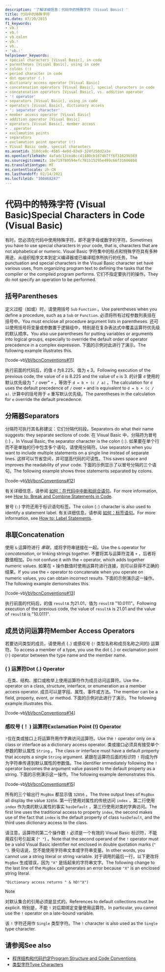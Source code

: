 ```yaml
---
description: '了解详细信息：代码中的特殊字符 (Visual Basic) '
title: 代码中的特殊字符
ms.date: 07/20/2015
f1_keywords:
- vb.)
- vb.(
- vb.colon
- vb.!
- vb..
- 'vb.:'
helpviewer_keywords:
- special characters [Visual Basic], in code
- parentheses [Visual Basic], using in code
- colons (:)
- period character in code
- dot operator (.)
- dictionary access operator [Visual Basic]
- concatenation operators [Visual Basic], special characters in code
- concatenation operators [Visual Basic], vs. addition operator
- '! operator'
- separators [Visual Basic], using in code
- operators [Visual Basic], dictionary access
- ': separator character'
- member access operator [Visual Basic]
- addition operator [Visual Basic]
- operators [Visual Basic], member access
- . operator
- exclamation points
- separators
- exclamation point operator (!)
- Visual Basic code, special characters
ms.assetid: 310dce0c-45b5-4e0d-83e9-32df258d2a3e
ms.openlocfilehash: 4afadc13cea6cc41480cb1674b7ff6f31629b569
ms.sourcegitcommit: 10e719780594efc781b15295e499c66f316068b8
ms.translationtype: MT
ms.contentlocale: zh-CN
ms.lasthandoff: 02/14/2021
ms.locfileid: "100468247"
---
```

# <a name="special-characters-in-code-visual-basic"></a><span data-ttu-id="c0c3f-103">代码中的特殊字符 (Visual Basic)</span><span class="sxs-lookup"><span data-stu-id="c0c3f-103">Special Characters in Code (Visual Basic)</span></span>

<span data-ttu-id="c0c3f-104">有时，您必须在代码中使用特殊字符，即不是字母或数字的字符。</span><span class="sxs-lookup"><span data-stu-id="c0c3f-104">Sometimes you have to use special characters in your code, that is, characters that are not alphabetical or numeric.</span></span> <span data-ttu-id="c0c3f-105">Visual Basic 字符集中的标点和特殊字符具有多种用途，从组织程序文本到定义编译器或已编译程序所执行的任务。</span><span class="sxs-lookup"><span data-stu-id="c0c3f-105">The punctuation and special characters in the Visual Basic character set have various uses, from organizing program text to defining the tasks that the compiler or the compiled program performs.</span></span> <span data-ttu-id="c0c3f-106">它们不指定要执行的操作。</span><span class="sxs-lookup"><span data-stu-id="c0c3f-106">They do not specify an operation to be performed.</span></span>  
  
## <a name="parentheses"></a><span data-ttu-id="c0c3f-107">括号</span><span class="sxs-lookup"><span data-stu-id="c0c3f-107">Parentheses</span></span>  

 <span data-ttu-id="c0c3f-108">定义过程（如或）时，请使用括号 `Sub` `Function` 。</span><span class="sxs-lookup"><span data-stu-id="c0c3f-108">Use parentheses when you define a procedure, such as a `Sub` or `Function`.</span></span> <span data-ttu-id="c0c3f-109">必须将所有过程参数列表括在括号中。</span><span class="sxs-lookup"><span data-stu-id="c0c3f-109">You must enclose all procedure argument lists in parentheses.</span></span> <span data-ttu-id="c0c3f-110">还可以使用括号将变量或参数置于逻辑组中，特别是在复杂表达式中覆盖运算符优先级的默认顺序。</span><span class="sxs-lookup"><span data-stu-id="c0c3f-110">You also use parentheses for putting variables or arguments into logical groups, especially to override the default order of operator precedence in a complex expression.</span></span> <span data-ttu-id="c0c3f-111">下面的示例对此进行了演示。</span><span class="sxs-lookup"><span data-stu-id="c0c3f-111">The following example illustrates this.</span></span>  
  
 [!code-vb[VbVbcnConventions#11](~/samples/snippets/visualbasic/VS_Snippets_VBCSharp/VbVbcnConventions/VB/Class1.vb#11)]  
  
 <span data-ttu-id="c0c3f-112">执行前面的代码后，的值 `d` 为8.225，值为 `e` 3。</span><span class="sxs-lookup"><span data-stu-id="c0c3f-112">Following execution of the previous code, the value of `d` is 8.225 and the value of `e` is 3.</span></span> <span data-ttu-id="c0c3f-113">的计算 `d` 使用的默认优先级为 " `/` over" `+` ，等效于 `d = b + (c / a)` 。</span><span class="sxs-lookup"><span data-stu-id="c0c3f-113">The calculation for `d` uses the default precedence of `/` over `+` and is equivalent to `d = b + (c / a)`.</span></span> <span data-ttu-id="c0c3f-114">计算中的括号用于 `e` 重写默认优先级。</span><span class="sxs-lookup"><span data-stu-id="c0c3f-114">The parentheses in the calculation for `e` override the default precedence.</span></span>  
  
## <a name="separators"></a><span data-ttu-id="c0c3f-115">分隔器</span><span class="sxs-lookup"><span data-stu-id="c0c3f-115">Separators</span></span>  

 <span data-ttu-id="c0c3f-116">分隔符可执行其名称建议：它们分隔代码段。</span><span class="sxs-lookup"><span data-stu-id="c0c3f-116">Separators do what their name suggests: they separate sections of code.</span></span> <span data-ttu-id="c0c3f-117">在 Visual Basic 中，分隔符为冒号 (`:`) 。</span><span class="sxs-lookup"><span data-stu-id="c0c3f-117">In Visual Basic, the separator character is the colon (`:`).</span></span> <span data-ttu-id="c0c3f-118">如果要在单个行而不是单独的行中包含多个语句，请使用分隔符。</span><span class="sxs-lookup"><span data-stu-id="c0c3f-118">Use separators when you want to include multiple statements on a single line instead of separate lines.</span></span> <span data-ttu-id="c0c3f-119">这样可以节省空间，并可提高代码的可读性。</span><span class="sxs-lookup"><span data-stu-id="c0c3f-119">This saves space and improves the readability of your code.</span></span> <span data-ttu-id="c0c3f-120">下面的示例显示了以冒号分隔的三个语句。</span><span class="sxs-lookup"><span data-stu-id="c0c3f-120">The following example shows three statements separated by colons.</span></span>  
  
 [!code-vb[VbVbcnConventions#12](~/samples/snippets/visualbasic/VS_Snippets_VBCSharp/VbVbcnConventions/VB/Class1.vb#12)]  
  
 <span data-ttu-id="c0c3f-121">有关详细信息，请参阅 [如何：在代码中中断和组合语句](how-to-break-and-combine-statements-in-code.md)。</span><span class="sxs-lookup"><span data-stu-id="c0c3f-121">For more information, see [How to: Break and Combine Statements in Code](how-to-break-and-combine-statements-in-code.md).</span></span>  
  
 <span data-ttu-id="c0c3f-122">冒号 (`:`) 字符还用于标识语句标签。</span><span class="sxs-lookup"><span data-stu-id="c0c3f-122">The colon (`:`) character is also used to identify a statement label.</span></span> <span data-ttu-id="c0c3f-123">有关详细信息，请参阅 [如何：标签语句](how-to-label-statements.md)。</span><span class="sxs-lookup"><span data-stu-id="c0c3f-123">For more information, see [How to: Label Statements](how-to-label-statements.md).</span></span>  
  
## <a name="concatenation"></a><span data-ttu-id="c0c3f-124">串联</span><span class="sxs-lookup"><span data-stu-id="c0c3f-124">Concatenation</span></span>  

 <span data-ttu-id="c0c3f-125">使用 `&` 运算符进行 *串联*，或将字符串链接在一起。</span><span class="sxs-lookup"><span data-stu-id="c0c3f-125">Use the `&` operator for *concatenation*, or linking strings together.</span></span> <span data-ttu-id="c0c3f-126">不要将其与运算符混淆 `+` ，后者将数值相加。</span><span class="sxs-lookup"><span data-stu-id="c0c3f-126">Do not confuse it with the `+` operator, which adds together numeric values.</span></span> <span data-ttu-id="c0c3f-127">如果在 `+` 操作数值时使用运算符进行连接，则可以获得不正确的结果。</span><span class="sxs-lookup"><span data-stu-id="c0c3f-127">If you use the `+` operator to concatenate when you operate on numeric values, you can obtain incorrect results.</span></span> <span data-ttu-id="c0c3f-128">下面的示例演示这一操作。</span><span class="sxs-lookup"><span data-stu-id="c0c3f-128">The following example demonstrates this.</span></span>  
  
 [!code-vb[VbVbcnConventions#13](~/samples/snippets/visualbasic/VS_Snippets_VBCSharp/VbVbcnConventions/VB/Class1.vb#13)]  
  
 <span data-ttu-id="c0c3f-129">执行前面的代码后，的值 `resultA` 为21.01，值为 `resultB` "10.0111"。</span><span class="sxs-lookup"><span data-stu-id="c0c3f-129">Following execution of the previous code, the value of `resultA` is 21.01 and the value of `resultB` is "10.0111".</span></span>  
  
## <a name="member-access-operators"></a><span data-ttu-id="c0c3f-130">成员访问运算符</span><span class="sxs-lookup"><span data-stu-id="c0c3f-130">Member Access Operators</span></span>  

 <span data-ttu-id="c0c3f-131">若要访问类型的成员，请使用点 (`.`) 或感叹号 (`!` 类型名称和成员名称之间的) 运算符。</span><span class="sxs-lookup"><span data-stu-id="c0c3f-131">To access a member of a type, you use the dot (`.`) or exclamation point (`!`) operator between the type name and the member name.</span></span>  
  
### <a name="dot--operator"></a><span data-ttu-id="c0c3f-132"> ( ) 运算符</span><span class="sxs-lookup"><span data-stu-id="c0c3f-132">Dot (.) Operator</span></span>  

 <span data-ttu-id="c0c3f-133">`.`在类、结构、接口或枚举上使用运算符作为成员访问运算符。</span><span class="sxs-lookup"><span data-stu-id="c0c3f-133">Use the `.` operator on a class, structure, interface, or enumeration as a member access operator.</span></span> <span data-ttu-id="c0c3f-134">成员可以是字段、属性、事件或方法。</span><span class="sxs-lookup"><span data-stu-id="c0c3f-134">The member can be a field, property, event, or method.</span></span> <span data-ttu-id="c0c3f-135">下面的示例对此进行了演示。</span><span class="sxs-lookup"><span data-stu-id="c0c3f-135">The following example illustrates this.</span></span>  
  
 [!code-vb[VbVbcnConventions#14](~/samples/snippets/visualbasic/VS_Snippets_VBCSharp/VbVbcnConventions/VB/Class1.vb#14)]  
  
### <a name="exclamation-point--operator"></a><span data-ttu-id="c0c3f-136">感叹号 (！ ) 运算符</span><span class="sxs-lookup"><span data-stu-id="c0c3f-136">Exclamation Point (!) Operator</span></span>  

 <span data-ttu-id="c0c3f-137">`!`仅在类或接口上将运算符用作字典访问运算符。</span><span class="sxs-lookup"><span data-stu-id="c0c3f-137">Use the `!` operator only on a class or interface as a dictionary access operator.</span></span> <span data-ttu-id="c0c3f-138">类或接口必须具有接受单个参数的默认属性 `String` 。</span><span class="sxs-lookup"><span data-stu-id="c0c3f-138">The class or interface must have a default property that accepts a single `String` argument.</span></span> <span data-ttu-id="c0c3f-139">紧跟在运算符后面的标识符 `!` 将成为作为字符串传递到默认属性的参数值。</span><span class="sxs-lookup"><span data-stu-id="c0c3f-139">The identifier immediately following the `!` operator becomes the argument value passed to the default property as a string.</span></span> <span data-ttu-id="c0c3f-140">下面的示例演示这一操作。</span><span class="sxs-lookup"><span data-stu-id="c0c3f-140">The following example demonstrates this.</span></span>  
  
 [!code-vb[VbVbcnConventions#15](~/samples/snippets/visualbasic/VS_Snippets_VBCSharp/VbVbcnConventions/VB/Class1.vb#15)]  
  
 <span data-ttu-id="c0c3f-141">所有的三个输出行 `MsgBox` 都显示值 `32856` 。</span><span class="sxs-lookup"><span data-stu-id="c0c3f-141">The three output lines of `MsgBox` all display the value `32856`.</span></span> <span data-ttu-id="c0c3f-142">第一行使用对属性的传统访问 `index` ，第二行使用 `index` 作为类的默认属性的事实 `hasDefault` ，第三行使用对类的字典访问。</span><span class="sxs-lookup"><span data-stu-id="c0c3f-142">The first line uses the traditional access to property `index`, the second makes use of the fact that `index` is the default property of class `hasDefault`, and the third uses dictionary access to the class.</span></span>  
  
 <span data-ttu-id="c0c3f-143">请注意，运算符的第二个操作数 `!` 必须是一个有效的 Visual Basic 标识符，不能用双引号引起来 (`" "`) 。</span><span class="sxs-lookup"><span data-stu-id="c0c3f-143">Note that the second operand of the `!` operator must be a valid Visual Basic identifier not enclosed in double quotation marks (`" "`).</span></span> <span data-ttu-id="c0c3f-144">换句话说，您不能使用字符串文本或字符串变量。</span><span class="sxs-lookup"><span data-stu-id="c0c3f-144">In other words, you cannot use a string literal or string variable.</span></span> <span data-ttu-id="c0c3f-145">对于调用的最后一行，以下更改将 `MsgBox` 生成错误，因为 `"X"` 是括起来的字符串文字。</span><span class="sxs-lookup"><span data-stu-id="c0c3f-145">The following change to the last line of the `MsgBox` call generates an error because `"X"` is an enclosed string literal.</span></span>  
  
 `"Dictionary access returns " & hD!"X")`  
  
> [!NOTE]
> <span data-ttu-id="c0c3f-146">对默认集合的引用必须是显式的。</span><span class="sxs-lookup"><span data-stu-id="c0c3f-146">References to default collections must be explicit.</span></span> <span data-ttu-id="c0c3f-147">特别是，不能 `!` 对后期绑定变量使用运算符。</span><span class="sxs-lookup"><span data-stu-id="c0c3f-147">In particular, you cannot use the `!` operator on a late-bound variable.</span></span>  
  
 <span data-ttu-id="c0c3f-148">该 `!` 字符还用作 `Single` 类型字符。</span><span class="sxs-lookup"><span data-stu-id="c0c3f-148">The `!` character is also used as the `Single` type character.</span></span>  
  
## <a name="see-also"></a><span data-ttu-id="c0c3f-149">请参阅</span><span class="sxs-lookup"><span data-stu-id="c0c3f-149">See also</span></span>

- [<span data-ttu-id="c0c3f-150">程序结构和代码约定</span><span class="sxs-lookup"><span data-stu-id="c0c3f-150">Program Structure and Code Conventions</span></span>](program-structure-and-code-conventions.md)
- [<span data-ttu-id="c0c3f-151">类型字符</span><span class="sxs-lookup"><span data-stu-id="c0c3f-151">Type Characters</span></span>](../language-features/data-types/type-characters.md)
